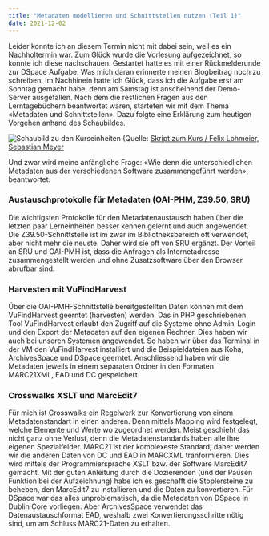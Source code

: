 ```yaml
---
title: "Metadaten modellieren und Schnittstellen nutzen (Teil 1)"
date: 2021-12-02
---
```

Leider konnte ich an diesem Termin nicht mit dabei sein, weil es ein Nachholtermin war. Zum Glück wurde die Vorlesung aufgezeichnet, so konnte ich diese nachschauen. Gestartet hatte es mit einer Rückmelderunde zur DSpace Aufgabe. Was mich daran erinnerte meinen Blogbeitrag noch zu schreiben. Im Nachhinein hatte ich Glück, dass ich die Aufgabe erst am Sonntag gemacht habe, denn am Samstag ist anscheinend der Demo-Server ausgefallen. 
Nach dem die restlichen Fragen aus den Lerntagebüchern beantwortet waren, starteten wir mit dem Thema «Metadaten und Schnittstellen». Dazu folgte eine Erklärung zum heutigen Vorgehen anhand des Schaubildes.  

![Schaubild zu den Kurseinheiten]( https://i.ibb.co/rHFD1SH/Schaubild.png)
(Quelle: [Skript zum Kurs / Felix Lohmeier, Sebastian Meyer](https://bain.felixlohmeier.de/#/05_metadaten-modellieren-und-schnittstellen-nutzen?id=zwischenstand-schaubild)  

Und zwar wird meine anfängliche Frage: «Wie denn die unterschiedlichen Metadaten aus der verschiedenen Software zusammengeführt werden», beantwortet.  

### Austauschprotokolle für Metadaten (OAI-PHM, Z39.50, SRU)
Die wichtigsten Protokolle für den Metadatenaustausch haben über die letzten paar Lerneinheiten besser kennen gelernt und auch angewendet. Die Z39.50-Schnittstelle ist im zwar im Bibliotheksbereich oft verwendet, aber nicht mehr die neuste. Daher wird sie oft von SRU ergänzt. Der Vorteil an SRU und OAI-PMH ist, dass die Anfragen als Internetadresse zusammengestellt werden und ohne Zusatzsoftware über den Browser abrufbar sind.  

### Harvesten mit VuFindHarvest
Über die OAI-PMH-Schnittstelle bereitgestellten Daten können mit dem VuFindHarvest geerntet (harvesten) werden. Das in PHP geschriebenen Tool VuFindHarvest erlaubt den Zugriff auf die Systeme ohne Admin-Login und den Export der Metadaten auf den eigenen Rechner. Dies haben wir auch bei unseren Systemen angewendet. So haben wir über das Terminal in der VM den VuFindHarvest installiert und die Beispieldateien aus Koha, ArchivesSpace und DSpace geerntet. Anschliessend haben wir die Metadaten jeweils in einem separaten Ordner in den Formaten MARC21XML, EAD und DC gespeichert.  

### Crosswalks XSLT und MarcEdit7
Für mich ist Crosswalks ein Regelwerk zur Konvertierung von einem Metadatenstandart in einen anderen. Denn mittels Mapping wird festgelegt, welche Elemente und Werte wo zugeordnet werden. Meist geschieht das nicht ganz ohne Verlust, denn die Metadatenstandards haben alle ihre eigenen Spezialfelder. MARC21 ist der komplexeste Standard, daher werden wir die anderen Daten von DC und EAD in MARCXML tranformieren. Dies wird mittels der Programmiersprache XSLT bzw. der Software MarcEdit7 gemacht. Mit der guten Anleitung durch die Dozierenden (und der Pausen Funktion bei der Aufzeichnung) habe ich es geschafft die Stoplersteine zu beheben, den MarcEdit7 zu installieren und die Daten zu konvertieren. Für DSpace war das alles unproblematisch, da die Metadaten von DSpace in Dublin Core vorliegen. Aber ArchivesSpace verwendet das Datenaustauschformat EAD, weshalb zwei Konvertierungsschritte nötig sind, um am Schluss MARC21-Daten zu erhalten. 
